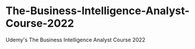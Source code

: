 # The-Business-Intelligence-Analyst-Course-2022
Udemy's The Business Intelligence Analyst Course 2022

